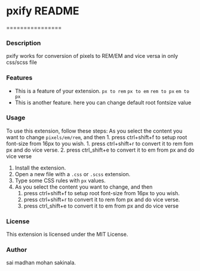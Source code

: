 # pxify README
================

### Description
pxify works for conversion of pixels to REM/EM and vice versa in only css/scss file

### Features
- This is a feature of your extension.
    `px to rem`
    `px to em`
    `rem to px`
    `em to px`
- This is another feature.
    here you can change default root fontsize value

### Usage
To use this extension, follow these steps:
As you select the content you want to change `pixels/em/rem`, and then
    1. press ctrl+shift+f to setup root font-size from 16px to you wish.
    1. press ctrl+shift+r to convert it to rem fom px and do vice verse.
    2. press ctrl_shift+e to convert it to em from px and do vice verse

1. Install the extension.
2. Open a new file with a `.css` or `.scss` extension.
3. Type some CSS rules with `px` values.
4. As you select the content you want to change, and then
    1. press ctrl+shift+f to setup root font-size from 16px to you wish.
    1. press ctrl+shift+r to convert it to rem fom px and do vice verse.
    2. press ctrl_shift+e to convert it to em from px and do vice verse

### License
This extension is licensed under the MIT License.

### Author
sai madhan mohan sakinala.